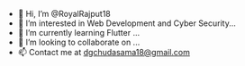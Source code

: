 - 👋 Hi, I’m @RoyalRajput18 
- 👀 I’m interested in Web Development and Cyber Security...
- 🌱 I’m currently learning Flutter ...
- 💞️ I’m looking to collaborate on ...
- 📫 Contact me at dgchudasama18@gmail.com
<!---
RoyalRajput18/RoyalRajput18 is a ✨ special ✨ repository because its `README.md` (this file) appears on your GitHub profile.
You can click the Preview link to take a look at your changes.
--->
